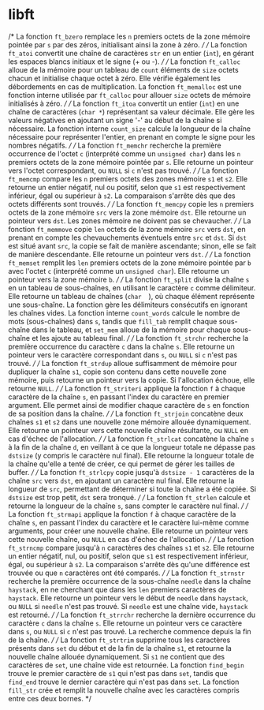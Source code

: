 # libft
/* La fonction `ft_bzero` remplace les `n` premiers octets de la zone mémoire pointée par `s` par des zéros, initialisant ainsi la zone à zéro. */ 
/* La fonction `ft_atoi` convertit une chaîne de caractères `str` en un entier (`int`), en gérant les espaces blancs initiaux et le signe (+ ou -). */ 
/* La fonction `ft_calloc` alloue de la mémoire pour un tableau de `count` éléments de `size` octets chacun et initialise chaque octet à zéro. Elle vérifie également les débordements en cas de multiplication.   La fonction `ft_memalloc` est une fonction interne utilisée par `ft_calloc` pour allouer `size` octets de mémoire initialisés à zéro. */ 
/* La fonction `ft_itoa` convertit un entier (`int`) en une chaîne de caractères (`char *`) représentant sa valeur décimale. Elle gère les valeurs négatives en ajoutant un signe '-' au début de la chaîne si nécessaire.   La fonction interne `count_size` calcule la longueur de la chaîne nécessaire pour représenter l'entier, en prenant en compte le signe pour les nombres négatifs. */ 
/* La fonction `ft_memchr` recherche la première occurrence de l'octet `c` (interprété comme un `unsigned char`) dans les `n` premiers octets de la zone mémoire pointée par `s`. Elle retourne un pointeur vers l'octet correspondant, ou `NULL` si `c` n'est pas trouvé. */ 
/* La fonction `ft_memcmp` compare les `n` premiers octets des zones mémoire `s1` et `s2`. Elle retourne un entier négatif, nul ou positif, selon que `s1` est respectivement inférieur, égal ou supérieur à `s2`. La comparaison s'arrête dès que des octets différents sont trouvés. */ 
/* La fonction `ft_memcpy` copie les `n` premiers octets de la zone mémoire `src` vers la zone mémoire `dst`. Elle retourne un pointeur vers `dst`. Les zones mémoire ne doivent pas se chevaucher. */ 
/* La fonction `ft_memmove` copie `len` octets de la zone mémoire `src` vers `dst`, en prenant en compte les chevauchements éventuels entre `src` et `dst`. Si `dst` est situé avant `src`, la copie se fait de manière ascendante; sinon, elle se fait de manière descendante. Elle retourne un pointeur vers `dst`. */ 
/* La fonction `ft_memset` remplit les `len` premiers octets de la zone mémoire pointée par `b` avec l'octet `c` (interprété comme un `unsigned char`). Elle retourne un pointeur vers la zone mémoire `b`. */ 
/* La fonction `ft_split` divise la chaîne `s` en un tableau de sous-chaînes, en utilisant le caractère `c` comme délimiteur. Elle retourne un tableau de chaînes (`char  `), où chaque élément représente une sous-chaîne. La fonction gère les délimiteurs consécutifs en ignorant les chaînes vides.   La fonction interne `count_words` calcule le nombre de mots (sous-chaînes) dans `s`, tandis que `fill_tab` remplit chaque sous-chaîne dans le tableau, et `set_mem` alloue de la mémoire pour chaque sous-chaîne et les ajoute au tableau final. */ 
/* La fonction `ft_strchr` recherche la première occurrence du caractère `c` dans la chaîne `s`. Elle retourne un pointeur vers le caractère correspondant dans `s`, ou `NULL` si `c` n'est pas trouvé. */ 
/* La fonction `ft_strdup` alloue suffisamment de mémoire pour dupliquer la chaîne `s1`, copie son contenu dans cette nouvelle zone mémoire, puis retourne un pointeur vers la copie. Si l'allocation échoue, elle retourne `NULL`. */ 
/* La fonction `ft_striteri` applique la fonction `f` à chaque caractère de la chaîne `s`, en passant l'index du caractère en premier argument. Elle permet ainsi de modifier chaque caractère de `s` en fonction de sa position dans la chaîne. */ 
/* La fonction `ft_strjoin` concatène deux chaînes `s1` et `s2` dans une nouvelle zone mémoire allouée dynamiquement. Elle retourne un pointeur vers cette nouvelle chaîne résultante, ou `NULL` en cas d'échec de l'allocation. */ 
/* La fonction `ft_strlcat` concatène la chaîne `s` à la fin de la chaîne `d`, en veillant à ce que la longueur totale ne dépasse pas `dstsize` (y compris le caractère nul final). Elle retourne la longueur totale de la chaîne qu'elle a tenté de créer, ce qui permet de gérer les tailles de buffer. */ 
/* La fonction `ft_strlcpy` copie jusqu'à `dstsize - 1` caractères de la chaîne `src` vers `dst`, en ajoutant un caractère nul final. Elle retourne la longueur de `src`, permettant de déterminer si toute la chaîne a été copiée. Si `dstsize` est trop petit, `dst` sera tronqué. */ 
/* La fonction `ft_strlen` calcule et retourne la longueur de la chaîne `s`, sans compter le caractère nul final. */ 
/* La fonction `ft_strmapi` applique la fonction `f` à chaque caractère de la chaîne `s`, en passant l'index du caractère et le caractère lui-même comme arguments, pour créer une nouvelle chaîne. Elle retourne un pointeur vers cette nouvelle chaîne, ou `NULL` en cas d'échec de l'allocation. */ 
/* La fonction `ft_strncmp` compare jusqu'à `n` caractères des chaînes `s1` et `s2`. Elle retourne un entier négatif, nul, ou positif, selon que `s1` est respectivement inférieur, égal, ou supérieur à `s2`. La comparaison s'arrête dès qu'une différence est trouvée ou que `n` caractères ont été comparés. */ 
/* La fonction `ft_strnstr` recherche la première occurrence de la sous-chaîne `needle` dans la chaîne `haystack`, en ne cherchant que dans les `len` premiers caractères de `haystack`. Elle retourne un pointeur vers le début de `needle` dans `haystack`, ou `NULL` si `needle` n'est pas trouvé. Si `needle` est une chaîne vide, `haystack` est retourné. */ 
/* La fonction `ft_strrchr` recherche la dernière occurrence du caractère `c` dans la chaîne `s`. Elle retourne un pointeur vers ce caractère dans `s`, ou `NULL` si `c` n'est pas trouvé. La recherche commence depuis la fin de la chaîne. */ 
/* La fonction `ft_strtrim` supprime tous les caractères présents dans `set` du début et de la fin de la chaîne `s1`, et retourne la nouvelle chaîne allouée dynamiquement. Si `s1` ne contient que des caractères de `set`, une chaîne vide est retournée.   La fonction `find_begin` trouve le premier caractère de `s1` qui n'est pas dans `set`, tandis que `find_end` trouve le dernier caractère qui n'est pas dans `set`. La fonction `fill_str` crée et remplit la nouvelle chaîne avec les caractères compris entre ces deux bornes. */